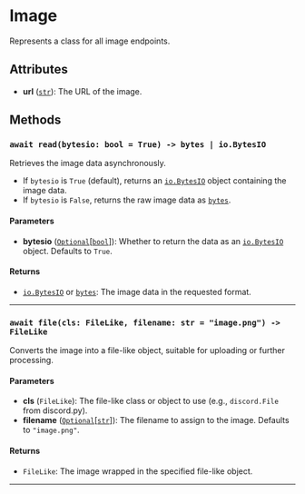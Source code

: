 # Image

Represents a class for all image endpoints.

## Attributes

- **url** ([`str`][str]): The URL of the image.

## Methods

### `await read(bytesio: bool = True) -> bytes | io.BytesIO`
Retrieves the image data asynchronously.

- If `bytesio` is `True` (default), returns an [`io.BytesIO`][BytesIO] object containing the image data.
- If `bytesio` is `False`, returns the raw image data as [`bytes`][bytes].
    
#### Parameters

- **bytesio** ([`Optional`][Optional][[`bool`][bool]]): Whether to return the data as an [`io.BytesIO`][BytesIO] object. Defaults to `True`.

#### Returns

- [`io.BytesIO`][BytesIO] or [`bytes`][bytes]: The image data in the requested format.

---

### `await file(cls: FileLike, filename: str = "image.png") -> FileLike`
Converts the image into a file-like object, suitable for uploading or further processing.

#### Parameters

- **cls** (`FileLike`): The file-like class or object to use (e.g., `discord.File` from discord.py).
- **filename** ([`Optional`][Optional][[`str`][str]]): The filename to assign to the image. Defaults to `"image.png"`.

#### Returns

- `FileLike`: The image wrapped in the specified file-like object.

---

[str]: https://docs.python.org/3/library/stdtypes.html#str  
[int]: https://docs.python.org/3/library/functions.html#int  
[bool]: https://docs.python.org/3/library/functions.html#bool  
[Optional]: https://docs.python.org/3/library/typing.html#typing.Optional  
[bytes]: https://docs.python.org/3/library/stdtypes.html#bytes  
[BytesIO]: https://docs.python.org/3/library/io.html#io.BytesIO  